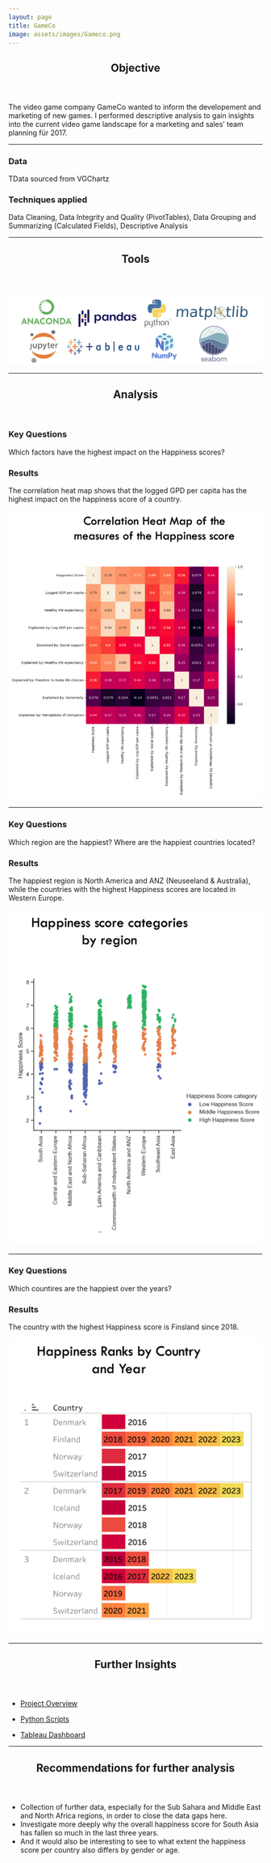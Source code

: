 ```yaml
---
layout: page
title: GameCo
image: assets/images/Gameco.png
---
```


<header class="major">
		<h2>Objective</h2>
	</header>
<p>The video game company GameCo wanted to inform the developement and marketing of new games. I performed descriptive analysis to gain insights into the current video game landscape for a marketing and sales’ team planning für 2017.
</p>

<hr class="major" />
<div class="features">
		<article>
			<span class="icon fa-database"></span>
			<div class="content">
				<h3>Data</h3>
				<p>TData sourced from VGChartz</p>
			</div>
		</article>
		<article>
			<span class="icon fa-book"></span>
			<div class="content">
				<h3>Techniques applied</h3>
				<p>Data Cleaning, Data Integrity and Quality (PivotTables), Data Grouping and Summarizing (Calculated Fields), Descriptive Analysis</p>
			</div>
		</article>
	</div>

<hr class="major" />
<header class="major">
		<h2>Tools</h2>
	</header>
<span class="image fit"><img src="assets/images/Tools, final.png" alt="" /></span>

<hr class="major" />
<!-- Section -->
<section>
<header class="major">
		<h2>Analysis</h2>
	</header>
<div class="features">
	<article>
			<div class="content">
				<h3>Key Questions</h3>
				<p>Which factors have the highest impact on the Happiness scores?</p>
				<h3>Results</h3>
				<p>The correlation heat map shows that the logged GPD per capita has the highest impact on the happiness score of a country. </p>
				</div>
		</article>
		<article>
			<span class="image fit"><img src="assets/images/Hap Heatmap.png" alt="" /></span>
		</article>
  		</div>
    
<hr class="major" />
<div class="features">	
		<article>
			<div class="content">
				<h3>Key Questions</h3>
				<p>Which region are the happiest? Where are the happiest countries located?</p>
				<h3>Results</h3>
				<p>The happiest region is North America and ANZ (Neuseeland & Australia), while the countries with
			           the highest Happiness scores are located in Western Europe. </p>
			</div>
		</article>
		<article>
  <span class="image fit"><img src="assets/images/Hap Cluster.png" alt="" /></span>
		</article>
  		</div>
   
<hr class="major" /> 

<div class="features">	
		<article>
			<div class="content">
				<h3>Key Questions</h3>
				<p>Which countires are the happiest over the years?</p>
				<h3>Results</h3>
				<p>The country with the highest Happiness score is Finsland since 2018.</p>
			</div>
		</article>
		<article>
			<span class="image fit"><img src="assets/images/Hap Ranking.png" alt="" /></span>
		</article>
  		</div>

<hr class="major" />

<header class="major">
		<h2>Further Insights</h2>
	</header>

<div class="row">
	<div class="4u 12u$(medium)">
		<ul class="actions">
			<li><a href="https://github.com/mariamaske/WorldHappiness15-23/blob/0a9e1e3a55d01b41fcb21c3ab5943bb274b6a9a2/Open%20Data%20%E2%80%A2%20Reflection%20Happiness%20Data.pdf" class="button special icon fa-file-pdf-o">Project Overview</a></li></ul>
			 </div>
	<div class="4u 12u$(medium)">
		<ul class="actions">	
			<li><a href="https://github.com/mariamaske/WorldHappiness15-23/tree/0a9e1e3a55d01b41fcb21c3ab5943bb274b6a9a2/World%20Happiness%20Data!/Scripts" class="button special icon fa-edit">Python Scripts</a></li></ul>
	 </div>
   	<div class="4u 12u$(medium)">
		<ul class="actions">	
   	<li><a href="https://public.tableau.com/views/HappinesScoreProjekt/GlobalHappiness?:language=de-DE&:display_count=n&:origin=viz_share_link" class="button special icon fa-laptop">Tableau Dashboard</a></li></ul>
 </div>
  </div>
  
<hr class="major" />
<div class="content">
	<header class="major">
		<h2>Recommendations for further analysis</h2>
	</header>
<ul>
					<li>Collection of further data, especially for the Sub Sahara and Middle East and North Africa regions, in order to close the data gaps here.</li>
					<li>Investigate more deeply why the overall happiness score for South Asia has fallen so much in the last three years.</li>
					<li>And it would also be interesting to see to what extent the happiness score per country also differs by gender or age.</li>
</ul> 
</div>
